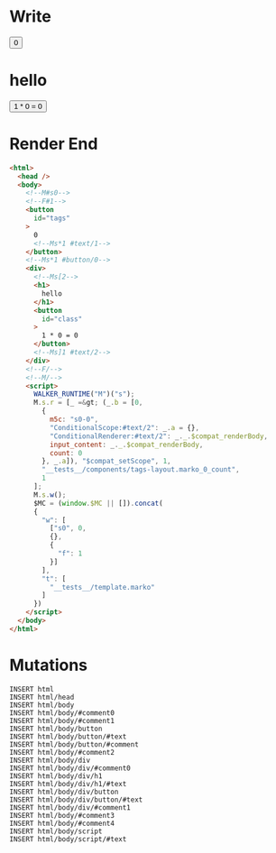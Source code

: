 # Write
  <!--M#s0--><!--F#1--><button id=tags>0<!--Ms*1 #text/1--></button><!--Ms*1 #button/0--><div><!--Ms[2--><h1>hello</h1><button id=class>1 * 0 = 0</button><!--Ms]1 #text/2--></div><!--F/--><!--M/--><script>WALKER_RUNTIME("M")("s");M.s.r=[_=>(_.b=[0,{m5c:"s0-0","ConditionalScope:#text/2":_.a={},"ConditionalRenderer:#text/2":_._.$compat_renderBody,input_content:_._.$compat_renderBody,count:0},_.a]),"$compat_setScope",1,"__tests__/components/tags-layout.marko_0_count",1];M.s.w();$MC=(window.$MC||[]).concat({"w":[["s0",0,{},{"f":1}]],"t":["__tests__/template.marko"]})</script>

# Render End
```html
<html>
  <head />
  <body>
    <!--M#s0-->
    <!--F#1-->
    <button
      id="tags"
    >
      0
      <!--Ms*1 #text/1-->
    </button>
    <!--Ms*1 #button/0-->
    <div>
      <!--Ms[2-->
      <h1>
        hello
      </h1>
      <button
        id="class"
      >
        1 * 0 = 0
      </button>
      <!--Ms]1 #text/2-->
    </div>
    <!--F/-->
    <!--M/-->
    <script>
      WALKER_RUNTIME("M")("s");
      M.s.r = [_ =&gt; (_.b = [0,
        {
          m5c: "s0-0",
          "ConditionalScope:#text/2": _.a = {},
          "ConditionalRenderer:#text/2": _._.$compat_renderBody,
          input_content: _._.$compat_renderBody,
          count: 0
        }, _.a]), "$compat_setScope", 1,
        "__tests__/components/tags-layout.marko_0_count",
        1
      ];
      M.s.w();
      $MC = (window.$MC || []).concat(
      {
        "w": [
          ["s0", 0,
          {},
          {
            "f": 1
          }]
        ],
        "t": [
          "__tests__/template.marko"
        ]
      })
    </script>
  </body>
</html>
```

# Mutations
```
INSERT html
INSERT html/head
INSERT html/body
INSERT html/body/#comment0
INSERT html/body/#comment1
INSERT html/body/button
INSERT html/body/button/#text
INSERT html/body/button/#comment
INSERT html/body/#comment2
INSERT html/body/div
INSERT html/body/div/#comment0
INSERT html/body/div/h1
INSERT html/body/div/h1/#text
INSERT html/body/div/button
INSERT html/body/div/button/#text
INSERT html/body/div/#comment1
INSERT html/body/#comment3
INSERT html/body/#comment4
INSERT html/body/script
INSERT html/body/script/#text
```